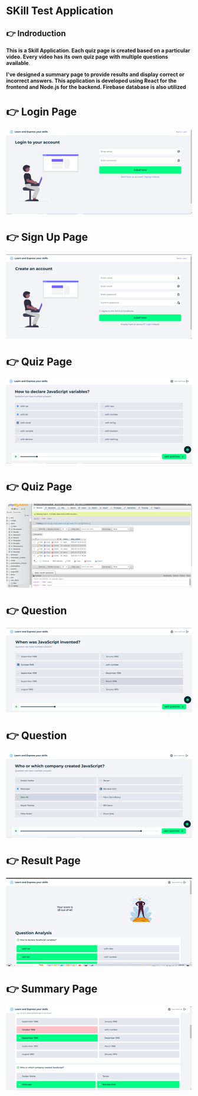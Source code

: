  #  SKill Test Application 
 

## 👉 Indroduction 

**This is a Skill Application. Each quiz page is created based on a particular video. Every video has its own quiz page with multiple questions available**.

**I've designed a summary page to provide results and display correct or incorrect answers. This application is developed using React for the frontend and Node.js for the backend. Firebase database is also utilized**


 # 👉 Login Page 
 
 

<img    src="https://github.com/Rasel-Mahmud-61/Skill-Test/blob/main/images/Skill_app_login.png">


 
# 👉 Sign Up Page 



<img    src="https://github.com/Rasel-Mahmud-61/Skill-Test/blob/main/images/Skill_app_signup.png">



   

# 👉 Quiz Page  


<img    src="https://github.com/Rasel-Mahmud-61/Skill-Test/blob/main/images/Skill_app_quizz_page_1.png">


# 👉 Quiz Page  


<img    src="https://github.com/Rasel-Mahmud-61/FullStack-App/blob/master/public/fullstack%20database.png">



# 👉 Question  


<img    src="https://github.com/Rasel-Mahmud-61/Skill-Test/blob/main/images/Skill_App_quiz_page_2.png">


# 👉 Question  


<img    src="https://github.com/Rasel-Mahmud-61/Skill-Test/blob/main/images/Quiz_page_3.png">


# 👉 Result  Page  


<img    src="https://github.com/Rasel-Mahmud-61/Skill-Test/blob/main/images/Skill_app_summary.png">

# 👉 Summary  Page  



<img    src="https://github.com/Rasel-Mahmud-61/Skill-Test/blob/main/images/Skill_app_summary_2.png">



